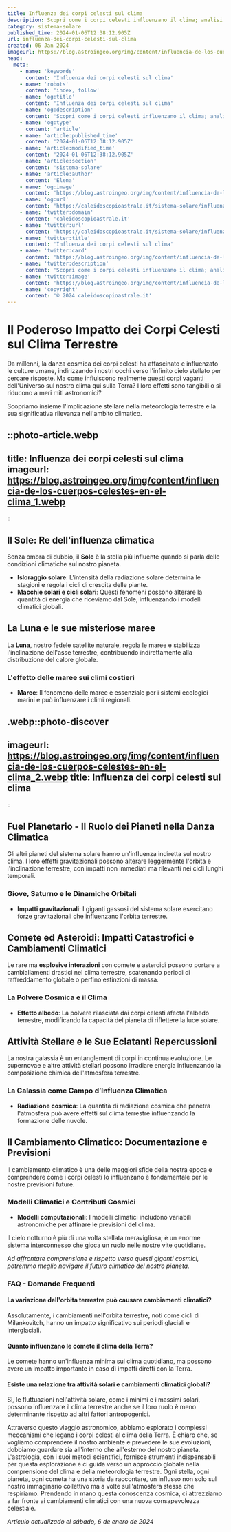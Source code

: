 ```yaml
---
title: Influenza dei corpi celesti sul clima
description: Scopri come i corpi celesti influenzano il clima; analisi e spiegazioni dettagliate sul loro impatto sul nostro ambiente. Leggi ora!
category: sistema-solare
published_time: 2024-01-06T12:38:12.905Z
url: influenza-dei-corpi-celesti-sul-clima
created: 06 Jan 2024
imageUrl: https://blog.astroingeo.org/img/content/influencia-de-los-cuerpos-celestes-en-el-clima_1.webp
head:
  meta:
    - name: 'keywords'
      content: 'Influenza dei corpi celesti sul clima'
    - name: 'robots'
      content: 'index, follow'
    - name: 'og:title'
      content: 'Influenza dei corpi celesti sul clima'
    - name: 'og:description'
      content: 'Scopri come i corpi celesti influenzano il clima; analisi e spiegazioni dettagliate sul loro impatto sul nostro ambiente. Leggi ora!'
    - name: 'og:type'
      content: 'article'
    - name: 'article:published_time'
      content: '2024-01-06T12:38:12.905Z'
    - name: 'article:modified_time'
      content: '2024-01-06T12:38:12.905Z'
    - name: 'article:section'
      content: 'sistema-solare'
    - name: 'article:author'
      content: 'Elena'
    - name: 'og:image'
      content: 'https://blog.astroingeo.org/img/content/influencia-de-los-cuerpos-celestes-en-el-clima_1.webp'
    - name: 'og:url'
      content: 'https://caleidoscopioastrale.it/sistema-solare/influenza-dei-corpi-celesti-sul-clima'
    - name: 'twitter:domain'
      content: 'caleidoscopioastrale.it'
    - name: 'twitter:url'
      content: 'https://caleidoscopioastrale.it/sistema-solare/influenza-dei-corpi-celesti-sul-clima'
    - name: 'twitter:title'
      content: 'Influenza dei corpi celesti sul clima'
    - name: 'twitter:card'
      content: 'https://blog.astroingeo.org/img/content/influencia-de-los-cuerpos-celestes-en-el-clima_1.webp'
    - name: 'twitter:description'
      content: 'Scopri come i corpi celesti influenzano il clima; analisi e spiegazioni dettagliate sul loro impatto sul nostro ambiente. Leggi ora!'
    - name: 'twitter:image'
      content: 'https://blog.astroingeo.org/img/content/influencia-de-los-cuerpos-celestes-en-el-clima_1.webp'
    - name: 'copyright'
      content: '© 2024 caleidoscopioastrale.it'
---
```

# Il Poderoso Impatto dei Corpi Celesti sul Clima Terrestre

Da millenni, la danza cosmica dei corpi celesti ha affascinato e influenzato le culture umane, indirizzando i nostri occhi verso l'infinito cielo stellato per cercare risposte. Ma come influiscono realmente questi corpi vaganti dell'Universo sul nostro clima qui sulla Terra? I loro effetti sono tangibili o si riducono a meri miti astronomici?

Scopriamo insieme l'implicazione stellare nella meteorologia terrestre e la sua significativa rilevanza nell'ambito climatico.

::photo-article.webp
---
title: Influenza dei corpi celesti sul clima
imageurl: https://blog.astroingeo.org/img/content/influencia-de-los-cuerpos-celestes-en-el-clima_1.webp
---
::

## Il Sole: Re dell'influenza climatica

Senza ombra di dubbio, il **Sole** è la stella più influente quando si parla delle condizioni climatiche sul nostro pianeta.

- **Isloraggio solare**: L'intensità della radiazione solare determina le stagioni e regola i cicli di crescita delle piante.
- **Macchie solari e cicli solari**: Questi fenomeni possono alterare la quantità di energia che riceviamo dal Sole, influenzando i modelli climatici globali.

## La Luna e le sue misteriose maree

La **Luna**, nostro fedele satellite naturale, regola le maree e stabilizza l'inclinazione dell'asse terrestre, contribuendo indirettamente alla distribuzione del calore globale.

### L'effetto delle maree sui climi costieri

- **Maree**: Il fenomeno delle maree è essenziale per i sistemi ecologici marini e può influenzare i climi regionali.

.webp::photo-discover
---
imageurl: https://blog.astroingeo.org/img/content/influencia-de-los-cuerpos-celestes-en-el-clima_2.webp
title: Influenza dei corpi celesti sul clima
---
::

## Fuel Planetario - Il Ruolo dei Pianeti nella Danza Climatica

Gli altri pianeti del sistema solare hanno un'influenza indiretta sul nostro clima. I loro effetti gravitazionali possono alterare leggermente l'orbita e l'inclinazione terrestre, con impatti non immediati ma rilevanti nei cicli lunghi temporali.

### Giove, Saturno e le Dinamiche Orbitali

- **Impatti gravitazionali**: I giganti gassosi del sistema solare esercitano forze gravitazionali che influenzano l'orbita terrestre.

## Comete ed Asteroidi: Impatti Catastrofici e Cambiamenti Climatici

Le rare ma **esplosive interazioni** con comete e asteroidi possono portare a cambialiamenti drastici nel clima terrestre, scatenando periodi di raffreddamento globale o perfino estinzioni di massa.

### La Polvere Cosmica e il Clima

- **Effetto albedo**: La polvere rilasciata dai corpi celesti afecta l'albedo terrestre, modificando la capacità del pianeta di riflettere la luce solare.

## Attività Stellare e le Sue Eclatanti Repercussioni

La nostra galassia è un entanglement di corpi in continua evoluzione. Le supernovae e altre attività stellari possono irradiare energia influenzando la composizione chimica dell'atmosfera terrestre.

### La Galassia come Campo d’Influenza Climatica

- **Radiazione cosmica**: La quantità di radiazione cosmica che penetra l'atmosfera può avere effetti sul clima terrestre influenzando la formazione delle nuvole.

## Il Cambiamento Climatico: Documentazione e Previsioni

Il cambiamento climatico è una delle maggiori sfide della nostra epoca e comprendere come i corpi celesti lo influenzano è fondamentale per le nostre previsioni future.

### Modelli Climatici e Contributi Cosmici

- **Modelli computazionali**: I modelli climatici includono variabili astronomiche per affinare le previsioni del clima.

Il cielo notturno è più di una volta stellata meravigliosa; è un enorme sistema interconnesso che gioca un ruolo nelle nostre vite quotidiane.

_Ad affrontare comprensione e rispetto verso questi giganti cosmici, potremmo meglio navigare il futuro climatico del nostro pianeta._

### FAQ - Domande Frequenti

#### La variazione dell'orbita terrestre può causare cambiamenti climatici?

Assolutamente, i cambiamenti nell'orbita terrestre, noti come cicli di Milankovitch, hanno un impatto significativo sui periodi glaciali e interglaciali.

#### Quanto influenzano le comete il clima della Terra?

Le comete hanno un'influenza minima sul clima quotidiano, ma possono avere un impatto importante in caso di impatti diretti con la Terra.

#### Esiste una relazione tra attività solari e cambiamenti climatici globali?

Sì, le fluttuazioni nell'attività solare, come i minimi e i massimi solari, possono influenzare il clima terrestre anche se il loro ruolo è meno determinante rispetto ad altri fattori antropogenici.

Attraverso questo viaggio astronomico, abbiamo esplorato i complessi meccanismi che legano i corpi celesti al clima della Terra. È chiaro che, se vogliamo comprendere il nostro ambiente e prevedere le sue evoluzioni, dobbiamo guardare sia all'interno che all'esterno del nostro pianeta. L'astrologia, con i suoi metodi scientifici, fornisce strumenti indispensabili per questa esplorazione e ci guida verso un approccio globale nella comprensione del clima e della meteorologia terrestre. Ogni stella, ogni pianeta, ogni cometa ha una storia da raccontare, un influsso non solo sul nostro immaginario collettivo ma a volte sull'atmosfera stessa che respiriamo. Prendendo in mano questa conoscenza cosmica, ci attrezziamo a far fronte ai cambiamenti climatici con una nuova consapevolezza celestiale.

_Artículo actualizado el sábado, 6 de enero de 2024_